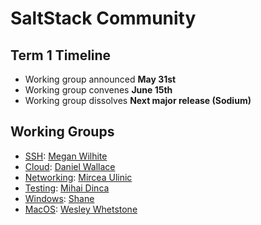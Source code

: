 # SaltStack Community
## Term 1 Timeline
* Working group announced **May 31st**
* Working group convenes **June 15th**
* Working group dissolves **Next major release (Sodium)**

## Working Groups
* [SSH](https://github.com/saltstack/community/tree/master/work_groups/wg-SSH): [Megan Wilhite](https://github.com/ch3ll)
* [Cloud](https://github.com/saltstack/community/tree/master/work_groups/wg-Cloud): [Daniel Wallace](https://github.com/gtmanfred)
* [Networking](https://github.com/saltstack/community/tree/master/work_groups/wg-Networking): [Mircea Ulinic](None)
* [Testing](https://github.com/saltstack/community/tree/master/work_groups/wg-Testing): [Mihai Dinca](https://github.com/dincamihai)
* [Windows](https://github.com/saltstack/community/tree/master/work_groups/wg-Windows): [Shane](https://github.com/twangboy)
* [MacOS](https://github.com/saltstack/community/tree/master/work_groups/wg-MacOS): [Wesley Whetstone](https://github.com/weswhet)